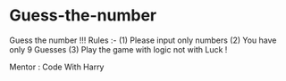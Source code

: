 # Guess-the-number
Guess the number !!!
Rules :-
(1) Please input only numbers
(2) You have only 9 Guesses
(3) Play the game with logic not with Luck !

Mentor : Code With Harry
